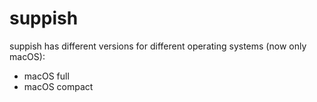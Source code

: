 # suppish

suppish has different versions for different operating systems (now only macOS):

- macOS full
- macOS compact
